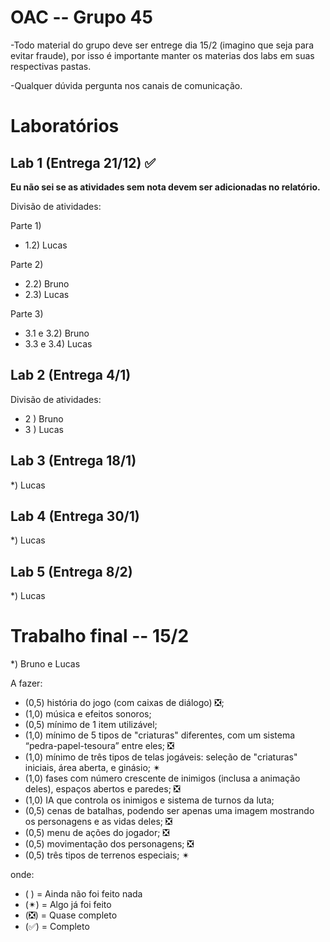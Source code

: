 # OAC -- Grupo 45

-Todo material do grupo deve ser entrege dia 15/2 (imagino que seja para evitar fraude), 
por isso é importante manter os materias dos labs em suas respectivas pastas.  

-Qualquer dúvida pergunta nos canais de comunicação.

# Laboratórios
Lab 1 (Entrega 21/12) ✅
-

**Eu não sei se as atividades sem nota devem ser adicionadas no relatório.**  

Divisão de atividades:

Parte 1)  
* 1.2) Lucas

Parte 2)
* 2.2) Bruno
* 2.3) Lucas


Parte 3)
* 3.1 e 3.2) Bruno 
* 3.3 e 3.4) Lucas

Lab 2 (Entrega 4/1)
-

Divisão de atividades:

* 2 ) Bruno
* 3 ) Lucas

Lab 3 (Entrega 18/1)
-

*) Lucas

Lab 4 (Entrega 30/1)
-

*) Lucas

Lab 5 (Entrega 8/2)
-

*) Lucas

# Trabalho final -- 15/2

*) Bruno e Lucas

A fazer:
* (0,5) história do jogo (com caixas de diálogo) ❎;
* (1,0) música e efeitos sonoros; 
* (0,5) mínimo de 1 item utilizável;
* (1,0) mínimo de 5 tipos de "criaturas" diferentes, com um sistema “pedra-papel-tesoura” entre eles; ❎
* (1,0) mínimo de três tipos de telas jogáveis: seleção de "criaturas" iniciais, área aberta, e ginásio; ✴
* (1,0) fases com número crescente de inimigos (inclusa a animação deles), espaços abertos e paredes; ❎
* (1,0) IA que controla os inimigos e sistema de turnos da luta;
* (0,5) cenas de batalhas, podendo ser apenas uma imagem mostrando os personagens e as vidas deles; ❎
* (0,5) menu de ações do jogador; ❎
* (0,5) movimentação dos personagens; ❎
* (0,5) três tipos de terrenos especiais; ✴

onde:
* ( ) = Ainda não foi feito nada
* (✴) = Algo já foi feito
* (❎) = Quase completo
* (✅) = Completo
